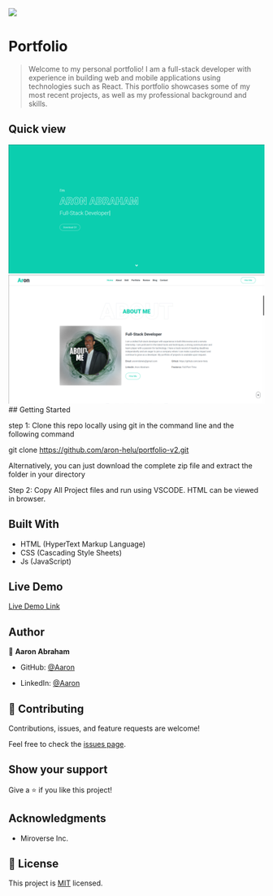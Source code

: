 ![](https://img.shields.io/badge/Microverse-blueviolet)

# Portfolio
>Welcome to my personal portfolio! I am a full-stack developer with experience in building web and mobile applications using technologies such as React. This portfolio showcases some of my most recent projects, as well as my professional background and skills.

## Quick view

<img src="./Screenshot from 2023-01-14 20-08-20.png" alt="quick-view-img">

<img src="./Screenshot from 2023-01-14 20-08-39.png" alt="quick-view-img">
## Getting Started

step 1: Clone this repo locally using git in the command line and the following command

git clone https://github.com/aron-helu/portfolio-v2.git

Alternatively, you can just download the complete zip file and extract the folder in your directory

Step 2: Copy All Project files and run using VSCODE. HTML can be viewed in browser.


## Built With

- HTML (HyperText Markup Language)
- CSS (Cascading Style Sheets)
- Js (JavaScript) 
## Live Demo

[Live  Demo Link](https://aron-helu.github.io/portfolio/)

## Author

👤 **Aaron Abraham**

- GitHub: [@Aaron](https://github.com/aron-helu)

- LinkedIn: [@Aaron](https://www.linkedin.com/in/aron-abraham-90a4321b0/)


## 🤝 Contributing

Contributions, issues, and feature requests are welcome!

Feel free to check the [issues page](../../issues/).



## Show your support

Give a ⭐️ if you like this project!

## Acknowledgments

- Miroverse Inc.


## 📝 License

This project is [MIT](./MIT.md) licensed.
